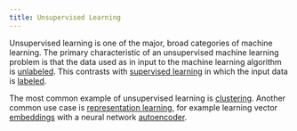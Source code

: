 ```yaml
---
title: Unsupervised Learning
---
```


Unsupervised learning is one of the major, broad categories of machine learning. The primary characteristic of an unsupervised machine learning problem is that the data used as in input to the machine learning algorithm is 
[unlabeled](/blog/notes/unlabeled_data). This contrasts with [supervised learning](/blog/notes/supervised_learning) in which the input data is [labeled](/blog/notes/labeled_data).

The most common example of unsupervised learning is [clustering](clustering). Another common use case is [representation learning](representation_learning), for example learning vector [embeddings](/embeddings) with a neural network [autoencoder](autoencoder).

